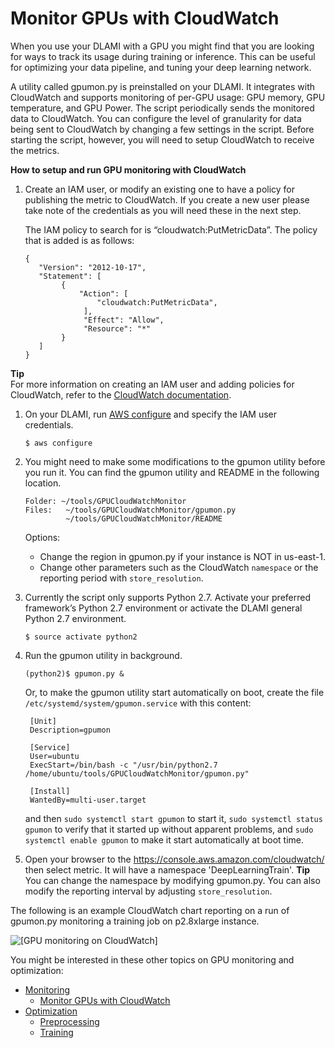 # Monitor GPUs with CloudWatch<a name="tutorial-gpu-monitoring-gpumon"></a>

When you use your DLAMI with a GPU you might find that you are looking for ways to track its usage during training or inference\. This can be useful for optimizing your data pipeline, and tuning your deep learning network\. 

A utility called gpumon\.py is preinstalled on your DLAMI\. It integrates with CloudWatch and supports monitoring of per\-GPU usage: GPU memory, GPU temperature, and GPU Power\. The script periodically sends the monitored data to CloudWatch\. You can configure the level of granularity for data being sent to CloudWatch by changing a few settings in the script\. Before starting the script, however, you will need to setup CloudWatch to receive the metrics\. 

**How to setup and run GPU monitoring with CloudWatch**

1. Create an IAM user, or modify an existing one to have a policy for publishing the metric to CloudWatch\. If you create a new user please take note of the credentials as you will need these in the next step\. 

   The IAM policy to search for is “cloudwatch:PutMetricData”\. The policy that is added is as follows:

   ```
   {
      "Version": "2012-10-17",
      "Statement": [
           {
               "Action": [
                   "cloudwatch:PutMetricData",
                ],
                "Effect": "Allow",
                "Resource": "*"
           }
      ]
   }
   ```
**Tip**  
For more information on creating an IAM user and adding policies for CloudWatch, refer to the [ CloudWatch documentation](https://docs.aws.amazon.com/AmazonCloudWatch/latest/monitoring/create-iam-roles-for-cloudwatch-agent.html)\.

1. On your DLAMI, run [ AWS configure](https://docs.aws.amazon.com/cli/latest/userguide/cli-chap-configure.html#cli-quick-configuration) and specify the IAM user credentials\. 

   ```
   $ aws configure
   ```

1. You might need to make some modifications to the gpumon utility before you run it\. You can find the gpumon utility and README in the following location\.

   ```
   Folder: ~/tools/GPUCloudWatchMonitor
   Files: 	~/tools/GPUCloudWatchMonitor/gpumon.py
         	~/tools/GPUCloudWatchMonitor/README
   ```

   Options:
   + Change the region in gpumon\.py if your instance is NOT in us\-east\-1\.
   + Change other parameters such as the CloudWatch `namespace` or the reporting period with `store_resolution`\.

1. Currently the script only supports Python 2\.7\. Activate your preferred framework’s Python 2\.7 environment or activate the DLAMI general Python 2\.7 environment\. 

   ```
   $ source activate python2
   ```

1. Run the gpumon utility in background\.

   ```
   (python2)$ gpumon.py &
   ```
   
   Or, to make the gpumon utility start automatically on boot, create the file `/etc/systemd/system/gpumon.service` with this content:
   
   ```
    [Unit]
    Description=gpumon
    
    [Service]
    User=ubuntu
    ExecStart=/bin/bash -c "/usr/bin/python2.7 /home/ubuntu/tools/GPUCloudWatchMonitor/gpumon.py"
    
    [Install]
    WantedBy=multi-user.target
    ```
    
    and then `sudo systemctl start gpumon` to start it, `sudo systemctl status gpumon` to verify that it started up without apparent problems, and `sudo systemctl enable gpumon` to make it start automatically at boot time.

1. Open your browser to the [https://console\.aws\.amazon\.com/cloudwatch/](https://console.aws.amazon.com/cloudwatch/) then select metric\. It will have a namespace 'DeepLearningTrain'\. 
**Tip**  
You can change the namespace by modifying gpumon\.py\. You can also modify the reporting interval by adjusting `store_resolution`\. 

The following is an example CloudWatch chart reporting on a run of gpumon\.py monitoring a training job on p2\.8xlarge instance\. 

![\[GPU monitoring on CloudWatch\]](http://docs.aws.amazon.com/dlami/latest/devguide/images/gpumon.png)

You might be interested in these other topics on GPU monitoring and optimization:
+ [Monitoring](tutorial-gpu-monitoring.md)
  + [Monitor GPUs with CloudWatch](#tutorial-gpu-monitoring-gpumon)
+ [Optimization](tutorial-gpu-opt.md)
  + [Preprocessing](tutorial-gpu-opt-preprocessing.md)
  + [Training](tutorial-gpu-opt-training.md)

